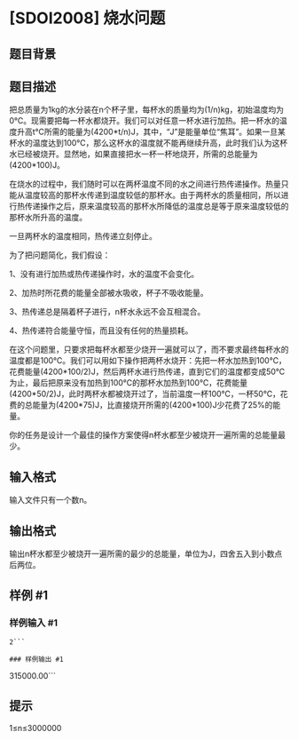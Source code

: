 # [SDOI2008] 烧水问题

## 题目背景



## 题目描述

把总质量为1kg的水分装在n个杯子里，每杯水的质量均为(1/n)kg，初始温度均为0℃。现需要把每一杯水都烧开。我们可以对任意一杯水进行加热。把一杯水的温度升高t℃所需的能量为(4200\*t/n)J，其中，“J”是能量单位“焦耳”。如果一旦某杯水的温度达到100℃，那么这杯水的温度就不能再继续升高，此时我们认为这杯水已经被烧开。显然地，如果直接把水一杯一杯地烧开，所需的总能量为(4200\*100)J。

在烧水的过程中，我们随时可以在两杯温度不同的水之间进行热传递操作。热量只能从温度较高的那杯水传递到温度较低的那杯水。由于两杯水的质量相同，所以进行热传递操作之后，原来温度较高的那杯水所降低的温度总是等于原来温度较低的那杯水所升高的温度。

一旦两杯水的温度相同，热传递立刻停止。

为了把问题简化，我们假设：

1、没有进行加热或热传递操作时，水的温度不会变化。

2、加热时所花费的能量全部被水吸收，杯子不吸收能量。

3、热传递总是隔着杯子进行，n杯水永远不会互相混合。

4、热传递符合能量守恒，而且没有任何的热量损耗。

在这个问题里，只要求把每杯水都至少烧开一遍就可以了，而不要求最终每杯水的温度都是100℃。我们可以用如下操作把两杯水烧开：先把一杯水加热到100℃，花费能量(4200\*100/2)J，然后两杯水进行热传递，直到它们的温度都变成50℃为止，最后把原来没有加热到100℃的那杯水加热到100℃，花费能量(4200\*50/2)J，此时两杯水都被烧开过了，当前温度一杯100℃，一杯50℃，花费的总能量为(4200\*75)J，比直接烧开所需的(4200\*100)J少花费了25%的能量。

你的任务是设计一个最佳的操作方案使得n杯水都至少被烧开一遍所需的总能量最少。


## 输入格式

输入文件只有一个数n。


## 输出格式

输出n杯水都至少被烧开一遍所需的最少的总能量，单位为J，四舍五入到小数点后两位。


## 样例 #1

### 样例输入 #1
```
2```

### 样例输出 #1

```
315000.00```

## 提示

1≤n≤3000000

